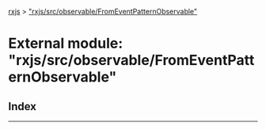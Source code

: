 [rxjs](../README.md) > ["rxjs/src/observable/FromEventPatternObservable"](../modules/_rxjs_src_observable_fromeventpatternobservable_.md)

# External module: "rxjs/src/observable/FromEventPatternObservable"

## Index

---

